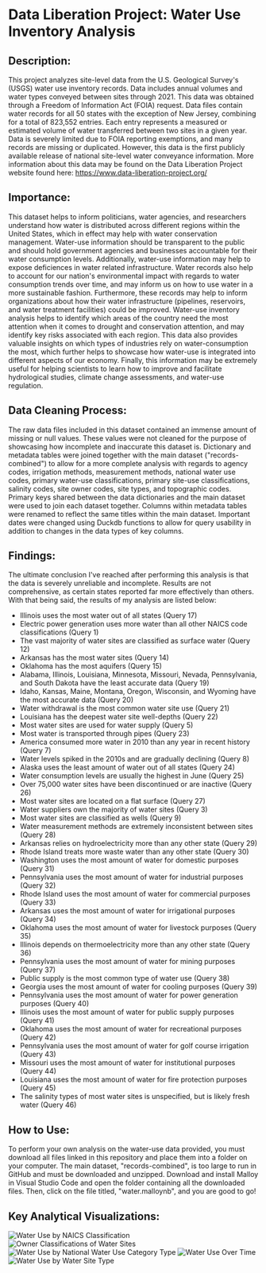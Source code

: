 # Data Liberation Project: Water Use Inventory Analysis
## Description:
This project analyzes site-level data from the U.S. Geological Survey's (USGS) water use inventory records. Data includes annual volumes and water types conveyed between sites through 2021. This data was obtained through a Freedom of Information Act (FOIA) request. Data files contain water records for all 50 states with the exception of New Jersey, combining for a total of 823,552 entries. Each entry represents a measured or estimated volume of water transferred between two sites in a given year. Data is severely limited due to FOIA reporting exemptions, and many records are missing or duplicated. However, this data is the first publicly available release of national site-level water conveyance information. More information about this data may be found on the Data Liberation Project website found here: https://www.data-liberation-project.org/
## Importance:
This dataset helps to inform politicians, water agencies, and researchers understand how water is distributed across different regions within the United States, which in effect may help with water conservation management. Water-use information should be transparent to the public and should hold government agencies and businesses accountable for their water consumption levels. Additionally, water-use information may help to expose deficiences in water related infrastructure. Water records also help to account for our nation's environmental impact with regards to water consumption trends over time, and may inform us on how to use water in a more sustainable fashion. Furthermore, these records may help to inform organizations about how their water infrastructure (pipelines, reservoirs, and water treatment facilities) could be improved. Water-use inventory analysis helps to identify which areas of the country need the most attention when it comes to drought and conservation attention, and may identify key risks associated with each region. This data also provides valuable insights on which types of industries rely on water-consumption the most, which further helps to showcase how water-use is integrated into different aspects of our economy. Finally, this information may be extremely useful for helping scientists to learn how to improve and facilitate hydrological studies, climate change assessments, and water-use regulation. 
## Data Cleaning Process:
The raw data files included in this dataset contained an immense amount of missing or null values. These values were not cleaned for the purpose of showcasing how incomplete and inaccurate this dataset is. Dictionary and metadata tables were joined together with the main dataset ("records-combined") to allow for a more complete analysis with regards to agency codes, irrigation methods, measurement methods, national water use codes, primary water-use classifications, primary site-use classifications, salinity codes, site owner codes, site types, and topographic codes. Primary keys shared between the data dictionaries and the main dataset were used to join each dataset together. Columns within metadata tables were renamed to reflect the same titles within the main dataset. Important dates were changed using Duckdb functions to allow for query usability in addition to changes in the data types of key columns. 
## Findings:
The ultimate conclusion I've reached after performing this analysis is that the data is severely unreliable and incomplete. Results are not comprehensive, as certain states reported far more effectively than others. With that being said, the results of my analysis are listed below:
- Illinois uses the most water out of all states (Query 17)
- Electric power generation uses more water than all other NAICS code classifications (Query 1)
- The vast majority of water sites are classified as surface water (Query 12)
- Arkansas has the most water sites (Query 14)
- Oklahoma has the most aquifers (Query 15)
- Alabama, Illinois, Louisiana, Minnesota, Missouri, Nevada, Pennsylvania, and South Dakota have the least accurate data (Query 19)
- Idaho, Kansas, Maine, Montana, Oregon, Wisconsin, and Wyoming have the most accurate data (Query 20)
- Water withdrawal is the most common water site use (Query 21)
- Louisiana has the deepest water site well-depths (Query 22)
- Most water sites are used for water supply (Query 5)
- Most water is transported through pipes (Query 23)
- America consumed more water in 2010 than any year in recent history (Query 7)
- Water levels spiked in the 2010s and are gradually declining (Query 8)
- Alaska uses the least amount of water out of all states (Query 24)
- Water consumption levels are usually the highest in June (Query 25)
- Over 75,000 water sites have been discontinued or are inactive (Query 26)
- Most water sites are located on a flat surface (Query 27)
- Water suppliers own the majority of water sites (Query 3)
- Most water sites are classified as wells (Query 9)
- Water measurement methods are extremely inconsistent between sites (Query 28)
- Arkansas relies on hydroelectricity more than any other state (Query 29)
- Rhode Island treats more waste water than any other state (Query 30)
- Washington uses the most amount of water for domestic purposes (Query 31)
- Pennsylvania uses the most amount of water for industrial purposes (Query 32)
- Rhode Island uses the most amount of water for commercial purposes (Query 33)
- Arkansas uses the most amount of water for irrigational purposes (Query 34)
- Oklahoma uses the most amount of water for livestock purposes (Query 35)
- Illinois depends on thermoelectricity more than any other state (Query 36)
- Pennsylvania uses the most amount of water for mining purposes (Query 37)
- Public supply is the most common type of water use (Query 38)
- Georgia uses the most amount of water for cooling purposes (Query 39)
- Pennsylvania uses the most amount of water for power generation purposes (Query 40)
- Illinois uses the most amount of water for public supply purposes (Query 41)
- Oklahoma uses the most amount of water for recreational purposes (Query 42)
- Pennsylvania uses the most amount of water for golf course irrigation (Query 43)
- Missouri uses the most amount of water for institutional purposes (Query 44)
- Louisiana uses the most amount of water for fire protection purposes (Query 45)
- The salinity types of most water sites is unspecified, but is likely fresh water (Query 46)
## How to Use:
To perform your own analysis on the water-use data provided, you must download all files linked in this repository and place them into a folder on your computer. The main dataset, "records-combined", is too large to run in GitHub and must be downloaded and unzipped. Download and install Malloy in Visual Studio Code and open the folder containing all the downloaded files. Then, click on the file titled, "water.malloynb", and you are good to go!
## Key Analytical Visualizations:
![Water Use by NAICS Classification](NAICS.png) 
![Owner Classifications of Water Sites](Owner.png) 
![Water Use by National Water Use Category Type](SiteType.png) 
![Water Use Over Time](Time.png) 
![Water Use by Water Site Type](Type.png) 